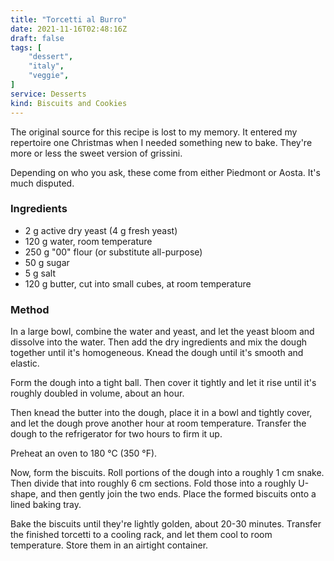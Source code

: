 ```yaml
---
title: "Torcetti al Burro"
date: 2021-11-16T02:48:16Z
draft: false
tags: [
    "dessert",
    "italy",
    "veggie",
]
service: Desserts
kind: Biscuits and Cookies
---
```


The original source for this recipe is lost to my memory. It entered my repertoire one Christmas when I needed something new to bake. They're more or less the sweet version of grissini.

Depending on who you ask, these come from either Piedmont or Aosta. It's much disputed.

### Ingredients

* 2 g active dry yeast (4 g fresh yeast)
* 120 g water, room temperature
* 250 g "00" flour (or substitute all-purpose)
* 50 g sugar
* 5 g salt
* 120 g butter, cut into small cubes, at room temperature

### Method

In a large bowl, combine the water and yeast, and let the yeast bloom and dissolve into the water. Then add the dry ingredients and mix the dough together until it's homogeneous. Knead the dough until it's smooth and elastic.

Form the dough into a tight ball. Then cover it tightly and let it rise until it's roughly doubled in volume, about an hour.

Then knead the butter into the dough, place it in a bowl and tightly cover, and let the dough prove another hour at room temperature. Transfer the dough to the refrigerator for two hours to firm it up.

Preheat an oven to 180 °C (350 °F).

Now, form the biscuits. Roll portions of the dough into a roughly 1 cm snake. Then divide that into roughly 6 cm sections. Fold those into a roughly U-shape, and then gently join the two ends. Place the formed biscuits onto a lined baking tray.

Bake the biscuits until they're lightly golden, about 20-30 minutes. Transfer the finished torcetti to a cooling rack, and let them cool to room temperature. Store them in an airtight container.


